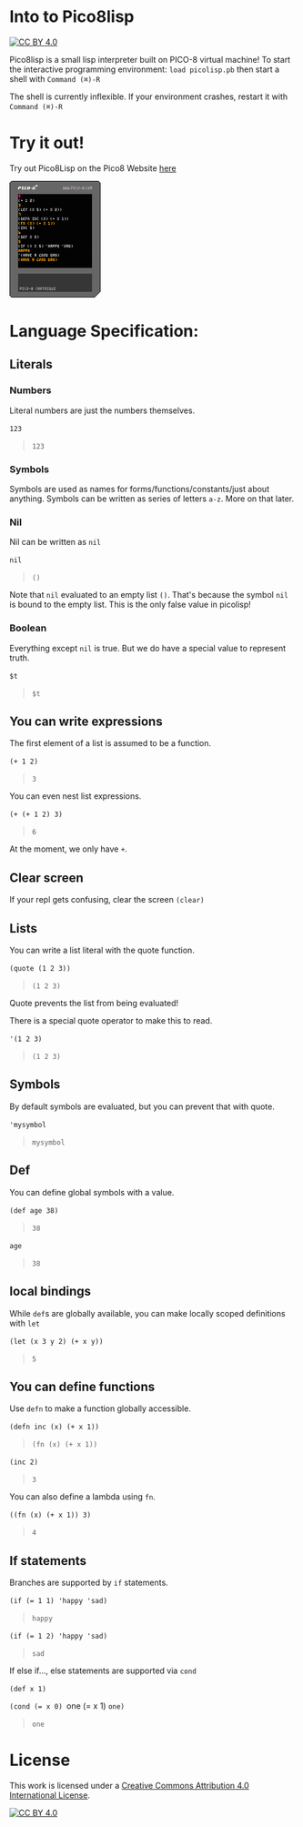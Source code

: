 # Into to Pico8lisp

[![CC BY 4.0][cc-by-shield]][cc-by]

Pico8lisp is a small lisp interpreter built on PICO-8 virtual machine!
To start the interactive programming environment: `load picolisp.pb` then start a shell with `Command (⌘)-R`

The shell is currently inflexible. If your environment crashes, restart it with `Command (⌘)-R`

# Try it out!

Try out Pico8Lisp on the Pico8 Website [here](https://www.lexaloffle.com/bbs/?pid=96658#p)

[![Pico8Lisp Cartrage](pico8lisp.p8.png)](https://www.lexaloffle.com/bbs/?pid=96658#p)

# Language Specification:
## Literals
### Numbers
Literal numbers are just the numbers themselves.

`123`
> `123`

### Symbols
Symbols are used as names for forms/functions/constants/just about anything. Symbols can be written as series of letters `a-z`. More on that later.

### Nil
Nil can be written as `nil`

`nil`
> `()`

Note that `nil` evaluated to an empty list `()`. That's because the symbol `nil` is bound to the empty list. This is the only false value in picolisp!

### Boolean
Everything except `nil` is true.
But we do have a special value to represent truth.

`$t`
> `$t`

## You can write expressions
The first element of a list is assumed to be a function.

`(+ 1 2)`
> `3`

You can even nest list expressions.

`(+ (+ 1 2) 3)`
> `6`

At the moment, we only have `+`.
## Clear screen
If your repl gets confusing, clear the screen
`(clear)`

## Lists
You can write a list literal with the quote function.

`(quote (1 2 3))`
> `(1 2 3)`

Quote prevents the list from being evaluated!

There is a special quote operator to make this to read.

`'(1 2 3)`
> `(1 2 3)`

## Symbols
By default symbols are evaluated, but you can prevent that with quote.

`'mysymbol`
> `mysymbol`

## Def
You can define global symbols with a value.

`(def age 38)`
> `38`

`age`
> `38`

## local bindings
While `def`s are globally available, you can make locally scoped definitions with `let`

`(let (x 3 y 2) (+ x y))`
> `5`

## You can define functions
Use `defn` to make a function globally accessible.

`(defn inc (x) (+ x 1))`
> `(fn (x) (+ x 1))`

`(inc 2)`
> `3`

You can also define a lambda using `fn`.

`((fn (x) (+ x 1)) 3)`
> `4`

## If statements
Branches are supported by `if` statements.

`(if (= 1 1) 'happy 'sad)`
> `happy`

`(if (= 1 2) 'happy 'sad)`
> `sad`

If else if..., else statements are supported via `cond`

`(def x 1)`

`(cond (= x 0) `one (= x 1) `one)`
> `one`

# License
This work is licensed under a
[Creative Commons Attribution 4.0 International License][cc-by].

[![CC BY 4.0][cc-by-image]][cc-by]

[cc-by]: http://creativecommons.org/licenses/by/4.0/
[cc-by-image]: https://i.creativecommons.org/l/by/4.0/88x31.png
[cc-by-shield]: https://img.shields.io/badge/License-CC%20BY%204.0-lightgrey.svg

